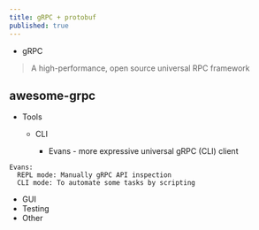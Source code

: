```yaml
---
title: gRPC + protobuf
published: true
---
```


* gRPC

> A high-performance, open source universal RPC framework 



awesome-grpc 
------------

* Tools 
  
  - CLI 
    
    * Evans - more expressive universal gRPC (CLI) client 

```
Evans: 
  REPL mode: Manually gRPC API inspection 
  CLI mode: To automate some tasks by scripting
```

  - GUI 
  - Testing 
  - Other
```
```
